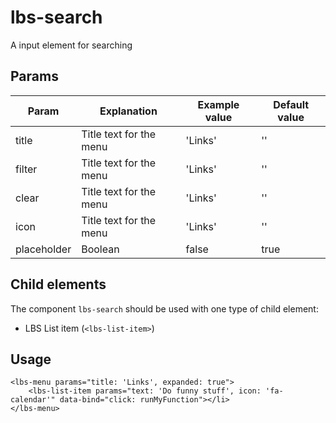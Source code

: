 # lbs-search
A input element for searching


## Params
Param           | Explanation                     | Example value      | Default value
--------------- | ------------------------------- |------------------- | -------------
title           | Title text for the menu         | 'Links'            | ''
filter          | Title text for the menu         | 'Links'            | ''
clear           | Title text for the menu         | 'Links'            | ''
icon            | Title text for the menu         | 'Links'            | ''
placeholder     | Boolean                         | false           | true

## Child elements
The component `lbs-search` should be used with one type of child element:
* LBS List item (`<lbs-list-item>`)

## Usage
```
<lbs-menu params="title: 'Links', expanded: true">
    <lbs-list-item params="text: 'Do funny stuff', icon: 'fa-calendar'" data-bind="click: runMyFunction"></li>
</lbs-menu>
```
